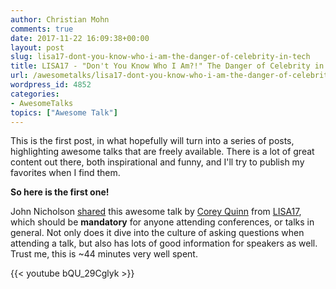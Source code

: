 ```yaml
---
author: Christian Mohn
comments: true
date: 2017-11-22 16:09:38+00:00
layout: post
slug: lisa17-dont-you-know-who-i-am-the-danger-of-celebrity-in-tech
title: LISA17 - "Don't You Know Who I Am?!" The Danger of Celebrity in Tech
url: /awesometalks/lisa17-dont-you-know-who-i-am-the-danger-of-celebrity-in-tech/
wordpress_id: 4852
categories:
- AwesomeTalks
topics: ["Awesome Talk"]
---
```


This is the first post, in what hopefully will turn into a series of posts, highlighting awesome talks that are freely available. There is a lot of great content out there, both inspirational and funny, and I'll try to publish my favorites when I find them.

**So here is the first one!**

<!--more-->


John Nicholson [shared](https://twitter.com/lost_signal/status/933291400996700160) this awesome talk by [Corey Quinn](https://twitter.com/@QuinnyPig) from [LISA17](https://www.usenix.org/conference/lisa17), which should be **mandatory** for anyone attending conferences, or talks in general. Not only does it dive into the culture of asking questions when attending a talk, but also has lots of good information for speakers as well. Trust me, this is ~44 minutes very well spent.


{{< youtube bQU_29Cglyk >}}

